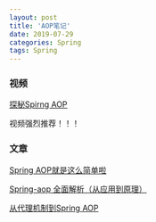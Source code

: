 ```yaml
---
layout: post 
title: 'AOP笔记'
date: 2019-07-29
categories: Spring
tags: Spring
---
```


### 视频

[探秘Spirng AOP](https://www.imooc.com/video/15681)

视频强烈推荐！！！

### 文章

[Spring AOP就是这么简单啦](https://juejin.im/post/5b06bf2df265da0de2574ee1)

[Spring-aop 全面解析（从应用到原理）](https://juejin.im/post/591d8c8ba22b9d00585007dd)

[从代理机制到Spring AOP](https://juejin.im/post/5b90e648f265da0aea695672)

